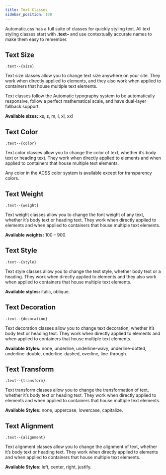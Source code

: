 ```yaml
---
title: Text Classes
sidebar_position: 100
---
```


Automatic.css has a full suite of classes for quickly styling text. All text styling classes start with **.text–** and use contextually accurate names to make them easy to remember.

## Text Size

`.text--{size}`

Text size classes allow you to change text size anywhere on your site. They work when directly applied to elements, and they also work when applied to containers that house multiple text elements.

Text classes follow the Automatic typography system to be automatically responsive, follow a perfect mathematical scale, and have dual-layer fallback support.

**Available sizes:** xs, s, m, l, xl, xxl

## Text Color

`.text--{color}`

Text color classes allow you to change the color of text, whether it’s body text or heading text. They work when directly applied to elements and when applied to containers that house multiple text elements.

Any color in the ACSS color system is available except for transparency colors.

## Text Weight

`.text--{weight}`

Text weight classes allow you to change the font weight of any text, whether it’s body text or heading text. They work when directly applied to elements and when applied to containers that house multiple text elements.

**Available weights:** 100 – 900.

## Text Style

`.text--{style}`

Text style classes allow you to change the text style, whether body text or a heading. They work when directly applied to elements and they also work when applied to containers that house multiple text elements.

**Available styles:** italic, oblique.

## Text Decoration

`.text--{decoration}`

Text decoration classes allow you to change text decoration, whether it’s body text or heading text. They work when directly applied to elements and when applied to containers that house multiple text elements.

**Available Styles:** none, underline, underline-wavy, underline-dotted, underline-double, underline-dashed, overline, line-through.

## Text Transform

`.text--{transform}`

Text transform classes allow you to change the transformation of text, whether it’s body text or heading text. They work when directly applied to elements and when applied to containers that house multiple text elements.

**Available Styles:** none, uppercase, lowercase, capitalize.

## Text Alignment

`.text--{alignment}`

Text alignment classes allow you to change the alignment of text, whether it’s body text or heading text. They work when directly applied to elements and when applied to containers that house multiple text elements.

**Available Styles:** left, center, right, justify.
